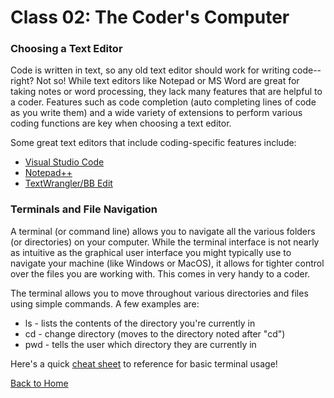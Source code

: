 # Class 02: The Coder's Computer

### Choosing a Text Editor

Code is written in text, so any old text editor should work for writing code--right? Not so! While text editors like Notepad or MS Word are great for taking notes or word processing, they lack many features that are helpful to a coder. Features such as code completion (auto completing lines of code as you write them) and a wide variety of extensions to perform various coding functions are key when choosing a text editor. 

Some great text editors that include coding-specific features include:
- [Visual Studio Code](https://code.visualstudio.com/)
- [Notepad++](https://notepad-plus-plus.org/)
- [TextWrangler/BB Edit](https://www.barebones.com/products/textwrangler/)

### Terminals and File Navigation

A terminal (or command line) allows you to navigate all the various folders (or directories) on your computer. While the terminal interface is not nearly as intuitive as the graphical user interface you might typically use to navigate your machine (like Windows or MacOS), it allows for tighter control over the files you are working with. This comes in very handy to a coder. 

The terminal allows you to move throughout various directories and files using simple commands. A few examples are:

- ls - lists the contents of the directory you're currently in
- cd - change directory (moves to the directory noted after "cd")
- pwd - tells the user which directory they are currently in

Here's a quick [cheat sheet](https://github.com/ohmyzsh/ohmyzsh/wiki/Cheatsheet) to reference for basic terminal usage!

[Back to Home](README.md)